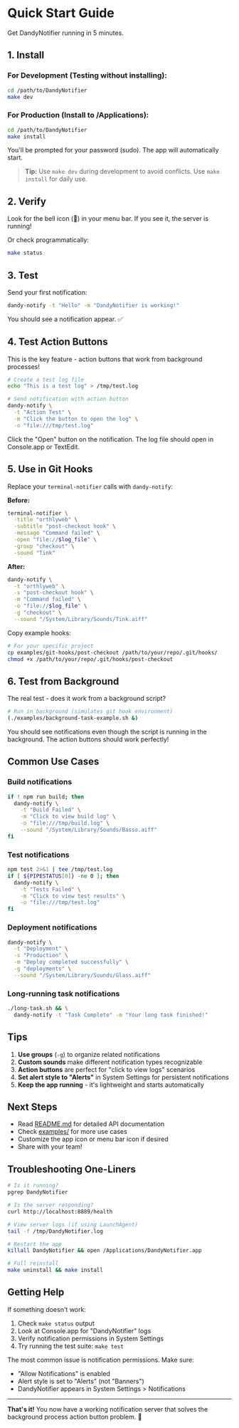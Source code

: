 # Quick Start Guide

Get DandyNotifier running in 5 minutes.

## 1. Install

### For Development (Testing without installing):
```bash
cd /path/to/DandyNotifier
make dev
```

### For Production (Install to /Applications):
```bash
cd /path/to/DandyNotifier
make install
```

You'll be prompted for your password (sudo). The app will automatically start.

> **Tip:** Use `make dev` during development to avoid conflicts. Use `make install` for daily use.

## 2. Verify

Look for the bell icon (🔔) in your menu bar. If you see it, the server is running!

Or check programmatically:

```bash
make status
```

## 3. Test

Send your first notification:

```bash
dandy-notify -t "Hello" -m "DandyNotifier is working!"
```

You should see a notification appear. ✅

## 4. Test Action Buttons

This is the key feature - action buttons that work from background processes!

```bash
# Create a test log file
echo "This is a test log" > /tmp/test.log

# Send notification with action button
dandy-notify \
  -t "Action Test" \
  -m "Click the button to open the log" \
  -o "file:///tmp/test.log"
```

Click the "Open" button on the notification. The log file should open in Console.app or TextEdit.

## 5. Use in Git Hooks

Replace your `terminal-notifier` calls with `dandy-notify`:

**Before:**
```bash
terminal-notifier \
  -title "orthlyweb" \
  -subtitle "post-checkout hook" \
  -message "Command failed" \
  -open "file://$log_file" \
  -group "checkout" \
  -sound "Tink"
```

**After:**
```bash
dandy-notify \
  -t "orthlyweb" \
  -s "post-checkout hook" \
  -m "Command failed" \
  -o "file://$log_file" \
  -g "checkout" \
  --sound "/System/Library/Sounds/Tink.aiff"
```

Copy example hooks:

```bash
# For your specific project
cp examples/git-hooks/post-checkout /path/to/your/repo/.git/hooks/
chmod +x /path/to/your/repo/.git/hooks/post-checkout
```

## 6. Test from Background

The real test - does it work from a background script?

```bash
# Run in background (simulates git hook environment)
(./examples/background-task-example.sh &)
```

You should see notifications even though the script is running in the background. The action buttons should work perfectly!

## Common Use Cases

### Build notifications
```bash
if ! npm run build; then
  dandy-notify \
    -t "Build Failed" \
    -m "Click to view build log" \
    -o "file:///tmp/build.log" \
    --sound "/System/Library/Sounds/Basso.aiff"
fi
```

### Test notifications
```bash
npm test 2>&1 | tee /tmp/test.log
if [ ${PIPESTATUS[0]} -ne 0 ]; then
  dandy-notify \
    -t "Tests Failed" \
    -m "Click to view test results" \
    -o "file:///tmp/test.log"
fi
```

### Deployment notifications
```bash
dandy-notify \
  -t "Deployment" \
  -s "Production" \
  -m "Deploy completed successfully" \
  -g "deployments" \
  --sound "/System/Library/Sounds/Glass.aiff"
```

### Long-running task notifications
```bash
./long-task.sh && \
  dandy-notify -t "Task Complete" -m "Your long task finished!"
```

## Tips

1. **Use groups** (`-g`) to organize related notifications
2. **Custom sounds** make different notification types recognizable
3. **Action buttons** are perfect for "click to view logs" scenarios
4. **Set alert style to "Alerts"** in System Settings for persistent notifications
5. **Keep the app running** - it's lightweight and starts automatically

## Next Steps

- Read [README.md](README.md) for detailed API documentation
- Check [examples/](examples/) for more use cases
- Customize the app icon or menu bar icon if desired
- Share with your team!

## Troubleshooting One-Liners

```bash
# Is it running?
pgrep DandyNotifier

# Is the server responding?
curl http://localhost:8889/health

# View server logs (if using LaunchAgent)
tail -f /tmp/DandyNotifier.log

# Restart the app
killall DandyNotifier && open /Applications/DandyNotifier.app

# Full reinstall
make uninstall && make install
```

## Getting Help

If something doesn't work:

1. Check `make status` output
2. Look at Console.app for "DandyNotifier" logs
3. Verify notification permissions in System Settings
4. Try running the test suite: `make test`

The most common issue is notification permissions. Make sure:
- "Allow Notifications" is enabled
- Alert style is set to "Alerts" (not "Banners")
- DandyNotifier appears in System Settings > Notifications

---

**That's it!** You now have a working notification server that solves the background process action button problem. 🎉


